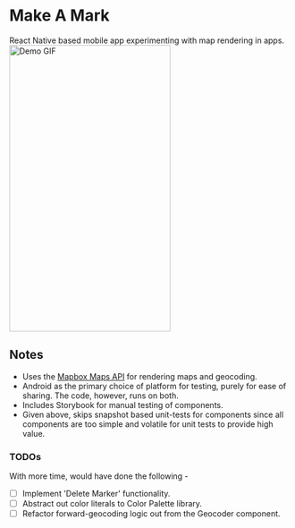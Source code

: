 # Make A Mark

React Native based mobile app experimenting with map rendering in apps.
<img
    src="https://github.com/prithsharma/make-a-mark/raw/a7683f3badb761303b3cb318a39906aee8b219a9/demo/make-a-mark.gif"
    alt="Demo GIF"
    width="288"
    height="512"
/>

## Notes

- Uses the [Mapbox Maps API](https://www.mapbox.com/maps/) for rendering maps and geocoding.
- Android as the primary choice of platform for testing, purely for ease of sharing. The code,
however, runs on both.
- Includes Storybook for manual testing of components.
- Given above, skips snapshot based unit-tests for components since all components are too simple
and volatile for unit tests to provide high value.

### TODOs

With more time, would have done the following -

- [ ] Implement 'Delete Marker' functionality.
- [ ] Abstract out color literals to Color Palette library.
- [ ] Refactor forward-geocoding logic out from the Geocoder component.
